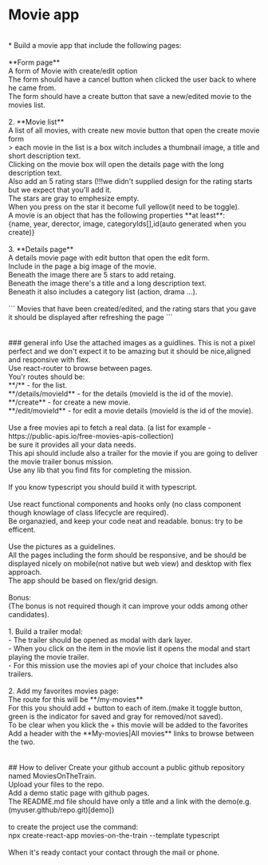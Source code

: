# Movie app
<br />
* Build a movie app that include the following pages:<br />
<br />
**Form page**  <br />
    A form of Movie with create/edit option<br />
    The form should have a cancel button when clicked the user back to where he came from.<br />
    The form should have a create button that save a new/edited movie to the movies list.<br />
    <br />
2. **Movie list**<br />
    A list of all movies, with create new movie button that open the create movie form <br />
    >  each movie in the list is a box witch includes a thumbnail image, a title and short description text.<br />
    Clicking on the movie box will open the details page with the long description text.<br />
    Also add an 5 rating stars (!!!we didn't supplied design for the rating starts but we expect that you'll add it.<br />
    The stars are gray to emphesize empty.<br />
    When you press on the star it become full yellow(it need to be toggle).<br />
    A movie is an object that has the following properties **at least**:<br />
    {name, year, derector, image, categoryIds[],id(auto generated when you create)}<br />
<br />
3. **Details page**<br />
    A details movie page with edit button that open the edit form.<br />
    Include in the page a big image of the movie.<br />
    Beneath the image there are 5 stars to add retaing.<br />
    Beneath the image there's a title and a long description text.<br />
    Beneath it also includes a category list (action, drama ...).<br />
<br />
``` Movies that have been created/edited, and the rating stars that you gave it should be displayed after refreshing the page ```<br />
<br />
<br />
### general info
Use the attached images as a guidlines. This is not a pixel perfect and we don't expect it to be amazing but it should be nice,aligned and responsive with flex.<br />
Use react-router to browse between pages.<br />
You'r routes should be:<br />
**/**  - for the list.<br />
**/details/movieId**  - for the details (movieId is the id of the movie).<br />
**/create** - for create a new movie.<br />
**/edit/movieId** - for edit a movie details (movieId is the id of the movie).<br />
<br />
Use a free movies api to fetch a real data. (a list for example - https://public-apis.io/free-movies-apis-collection)<br />
be sure it provides all your data needs.<br />
This api should include also a trailer for the movie if you are going to deliver the movie trailer bonus mission.<br />
Use any lib that you find fits for completing the mission.<br />
<br />
If you know typescript you should build it with typescript.<br />
<br />
Use react functional components and hooks only (no class component though knowlage of class lifecycle are required).<br />
Be organazied, and keep your code neat and readable. bonus: try to be efficent.<br />
<br />
Use the pictures as a guidelines.<br />
All the pages including the form should be responsive, and be should be displayed nicely on mobile(not native but web view) and desktop with flex approach.<br />
The app should be based on flex/grid design.<br />
<br />
Bonus:<br />
(The bonus is not required though it can improve your odds among other candidates).<br />
<br />
1. Build a trailer modal:<br />
    - The trailer should be opened as modal with dark layer.<br />
    - When you click on the item in the movie list it opens the modal and start playing the movie trailer.<br />
    - For this mission use the movies api of your choice that includes also trailers.<br />
<br />
2. Add my favorites movies page: <br />
    The route for this will be **/my-movies**<br />
    For this you should add + button to each of item.(make it toggle button, green is the indicator for saved and gray for removed/not saved).<br />
    To be clear when you klick the + this movie will be added to the favorites<br />
    Add a header with the **My-movies|All movies** links to browse between the two.<br />
<br />
<br />
## How to deliver
Create your github account a public github repository named MoviesOnTheTrain.<br />
Upload your files to the repo.<br />
Add a demo static page with github pages. <br />
The README.md file should have only a title and a link with the demo(e.g. (myuser.github/repo.git)[demo])<br />
<br />
to create the project use the command:<br />
npx create-react-app movies-on-the-train --template typescript<br />
<br />
When it's ready contact your contact through the mail or phone.
